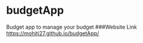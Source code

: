 # budgetApp
Budget app to manage your budget 
   ###Website Link
   https://mohitj27.github.io/budgetApp/
